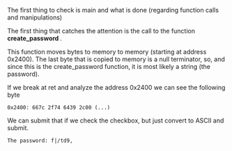 
The first thing to check is main and what is done (regarding function calls and manipulations)

The first thing that catches the attention is the call to the function <b> create_password </b>.

This function moves bytes to memory to memory (starting at address 0x2400).
The last byte that is copied to memory is a null terminator, so, and since this is the create_password function, it is most likely a string (the password).

If we break at ret and analyze the address 0x2400 we can see the following byte

```
0x2400: 667c 2f74 6439 2c00 (...)
```

We can submit that if we check the checkbox, but just convert to ASCII and submit.

```
The password: f|/td9,
```